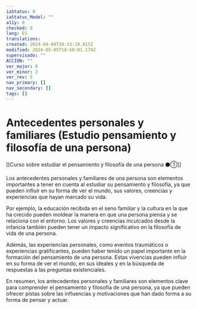 ```yaml
---
iaStatus: 0
iaStatus_Model: ""
a11y: 0
checked: 0
lang: ES
translations: 
created: 2024-04-09T20:33:19.815Z
modified: 2024-05-05T18:50:01.170Z
supervisado: ""
ACCION: ""
ver_major: 0
ver_minor: 2
ver_rev: 5
nav_primary: []
nav_secondary: []
tags: []
---
```

# Antecedentes personales y familiares (Estudio pensamiento y filosofía de una persona)

[[Curso sobre estudiar el pensamiento y filosofía de una persona ⚫①]]

Los antecedentes personales y familiares de una persona son elementos importantes a tener en cuenta al estudiar su pensamiento y filosofía, ya que pueden influir en su forma de ver el mundo, sus valores, creencias y experiencias que hayan marcado su vida.

Por ejemplo, la educación recibida en el seno familiar y la cultura en la que ha crecido pueden moldear la manera en que una persona piensa y se relaciona con el entorno. Los valores y creencias inculcados desde la infancia también pueden tener un impacto significativo en la filosofía de vida de una persona.

Además, las experiencias personales, como eventos traumáticos o experiencias gratificantes, pueden haber tenido un papel importante en la formación del pensamiento de una persona. Estas vivencias pueden influir en su forma de ver el mundo, en sus ideales y en la búsqueda de respuestas a las preguntas existenciales.

En resumen, los antecedentes personales y familiares son elementos clave para comprender el pensamiento y filosofía de una persona, ya que pueden ofrecer pistas sobre las influencias y motivaciones que han dado forma a su forma de pensar y actuar.
